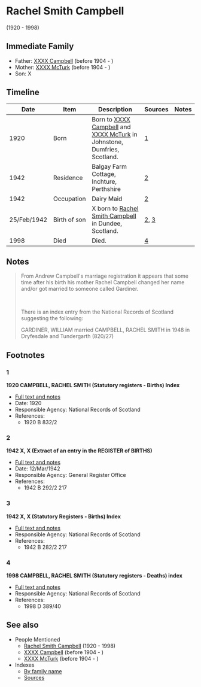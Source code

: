 ﻿---
layout: person
subject_key: i40394043
permalink: /people/i40394043
---

# Rachel Smith Campbell
(1920 - 1998)

## Immediate Family

* Father: [XXXX Campbell](./@4716977@-xxxx-campbell-b1904-d.md) (before 1904 - )
* Mother: [XXXX McTurk](./@54145218@-xxxx-mcturk-b1904-d.md) (before 1904 - )
* Son: X

## Timeline

Date | Item | Description | Sources | Notes
---|---|---|---|---
1920 | Born | Born to [XXXX Campbell](./@4716977@-xxxx-campbell-b1904-d.md) and [XXXX McTurk](./@54145218@-xxxx-mcturk-b1904-d.md) in Johnstone, Dumfries, Scotland. | [1](#1) | 
1942 | Residence | Balgay Farm Cottage, Inchture, Perthshire | [2](#2) | 
1942 | Occupation | Dairy Maid | [2](#2) | 
25/Feb/1942 | Birth of son | X born to [Rachel Smith Campbell](./@40394043@-rachel-smith-campbell-b1920-d1998.md) in Dundee, Scotland. | [2](#2), [3](#3) | 
1998 | Died | Died. | [4](#4) | 

## Notes

> From Andrew Campbell's marriage registration it appears that some time after his birth his mother Rachel Campbell changed her name and/or got married to someone called Gardiner.
>
> <br/>
>
> There is an index entry from the National Records of Scotland suggesting the following:
>
> GARDINER, WILLIAM married CAMPBELL, RACHEL SMITH in 1948 in Dryfesdale and Tundergarth (820/27)
>


## Footnotes

### 1

**1920 CAMPBELL, RACHEL SMITH (Statutory registers - Births) Index**

* [Full text and notes](../sources/@86071302@-1920-campbell,-rachel-smith-statutory-registers-births-index.md)
* Date: 1920
* Responsible Agency: National Records of Scotland
* References: 
  * 1920 B 832/2

### 2

**1942 X, X (Extract of an entry in the REGISTER of BIRTHS)**

* [Full text and notes](../sources/@39336142@-1942-campbell,-andrew-extract-of-an-entry-in-the-register-of-births-.md)
* Date: 12/Mar/1942
* Responsible Agency: General Register Office
* References: 
  * 1942 B 292/2 217

### 3

**1942 X, X (Statutory Registers - Births) Index**

* [Full text and notes](../sources/@15399776@-1942-campbell,-andrew-statutory-registers-births-index.md)
* Responsible Agency: National Records of Scotland
* References: 
  * 1942 B 282/2 217

### 4

**1998 CAMPBELL, RACHEL SMITH (Statutory registers - Deaths) index**

* [Full text and notes](../sources/@32799771@-1998-campbell,-rachel-smith-statutory-registers-deaths-index.md)
* Responsible Agency: National Records of Scotland
* References: 
  * 1998 D 389/40


## See also

- People Mentioned
  - [Rachel Smith Campbell](./@40394043@-rachel-smith-campbell-b1920-d1998.md) (1920 - 1998)
  - [XXXX Campbell](./@4716977@-xxxx-campbell-b1904-d.md) (before 1904 - )
  - [XXXX McTurk](./@54145218@-xxxx-mcturk-b1904-d.md) (before 1904 - )
- Indexes
  - [By family name](../index-by-family-name.md)
  - [Sources](../index-of-sources-by-title.md)
